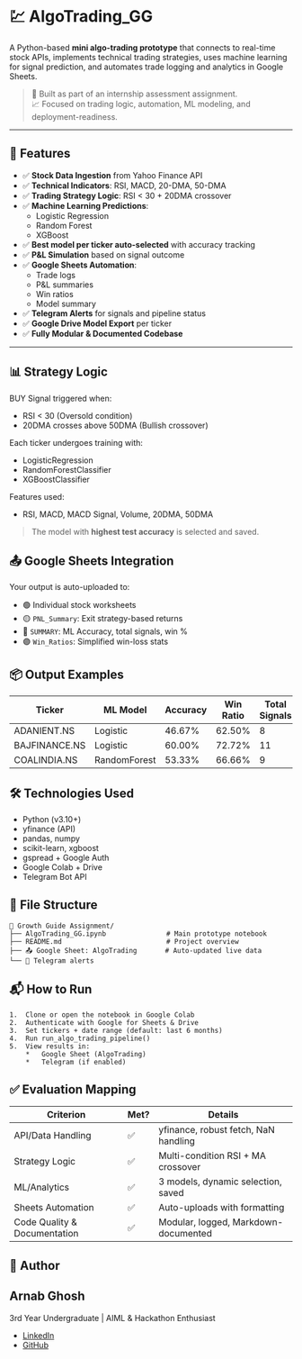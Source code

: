# 💹 AlgoTrading_GG

A Python-based **mini algo-trading prototype** that connects to real-time stock APIs, implements technical trading strategies, uses machine learning for signal prediction, and automates trade logging and analytics in Google Sheets.

> 🚀 Built as part of an internship assessment assignment.  
> 📈 Focused on trading logic, automation, ML modeling, and deployment-readiness.

---

## 📌 Features

- ✅ **Stock Data Ingestion** from Yahoo Finance API
- ✅ **Technical Indicators**: RSI, MACD, 20-DMA, 50-DMA
- ✅ **Trading Strategy Logic**: RSI < 30 + 20DMA crossover
- ✅ **Machine Learning Predictions**:
    - Logistic Regression
    - Random Forest
    - XGBoost
- ✅ **Best model per ticker auto-selected** with accuracy tracking
- ✅ **P&L Simulation** based on signal outcome
- ✅ **Google Sheets Automation**:
  - Trade logs
  - P&L summaries
  - Win ratios
  - Model summary
- ✅ **Telegram Alerts** for signals and pipeline status
- ✅ **Google Drive Model Export** per ticker
- ✅ **Fully Modular & Documented Codebase**

---

## 📊 Strategy Logic

BUY Signal triggered when:
- RSI < 30 (Oversold condition)
- 20DMA crosses above 50DMA (Bullish crossover)


Each ticker undergoes training with:
*   LogisticRegression
*   RandomForestClassifier
*   XGBoostClassifier
    

Features used:
*   RSI, MACD, MACD Signal, Volume, 20DMA, 50DMA

> The model with **highest test accuracy** is selected and saved.

📤 Google Sheets Integration
----------------------------

Your output is auto-uploaded to:

*   🟢 Individual stock worksheets
*   🟡 `PNL_Summary`: Exit strategy-based returns
*   🔵 `SUMMARY`: ML Accuracy, total signals, win %
*   🟣 `Win_Ratios`: Simplified win-loss stats
    

📦 Output Examples
------------------

| Ticker        | ML Model     | Accuracy | Win Ratio | Total Signals |
| ------------- | ------------ | -------- | --------- | ------------- |
| ADANIENT.NS   | Logistic     | 46.67%   | 62.50%    | 8             |
| BAJFINANCE.NS | Logistic     | 60.00%   | 72.72%    | 11            |
| COALINDIA.NS  | RandomForest | 53.33%   | 66.66%    | 9             |


🛠️ Technologies Used
---------------------

*   Python (v3.10+)
*   yfinance (API)
*   pandas, numpy
*   scikit-learn, xgboost
*   gspread + Google Auth
*   Google Colab + Drive
*   Telegram Bot API
    

📂 File Structure
-----------------
```
📁 Growth Guide Assignment/
├── AlgoTrading_GG.ipynb               # Main prototype notebook
├── README.md                          # Project overview
├── 📤 Google Sheet: AlgoTrading       # Auto-updated live data
└── 📧 Telegram alerts
```

📬 How to Run
-------------
    1.  Clone or open the notebook in Google Colab
    2.  Authenticate with Google for Sheets & Drive
    3.  Set tickers + date range (default: last 6 months)
    4.  Run run_algo_trading_pipeline()
    5.  View results in:
        *   Google Sheet (AlgoTrading)
        *   Telegram (if enabled)
        

✅ Evaluation Mapping
--------------------

| Criterion                    | Met? | Details                              |
| ---------------------------- | ---- | ------------------------------------ |
| API/Data Handling            | ✅    | yfinance, robust fetch, NaN handling |
| Strategy Logic               | ✅    | Multi-condition RSI + MA crossover   |
| ML/Analytics                 | ✅    | 3 models, dynamic selection, saved   |
| Sheets Automation            | ✅    | Auto-uploads with formatting         |
| Code Quality & Documentation | ✅    | Modular, logged, Markdown-documented |


👤 Author
---------

## **Arnab Ghosh**

3rd Year Undergraduate | AIML & Hackathon Enthusiast
* [LinkedIn](https://www.linkedin.com/in/tulug559) 
* [GitHub](https://github.com/tulu-g559)
